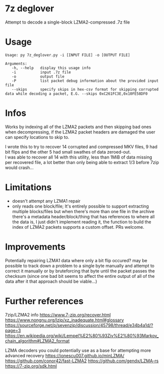# 7z deglover
 Attempt to decode a single-block LZMA2-compressed .7z file

# Usage
```
Usage: py 7z_deglover.py -i [INPUT FILE] -o [OUTPUT FILE]

Arguments:
   -h, --help   display this usage info
   -i           input .7z file
   -o           output file
   -P           list packet debug information about the provided input file
   --skips      specify skips in hex-csv format for skipping corrupted data while decoding a packet, E.G. --skips 0xC261FC3E,0x10FE58DF0
```

# Infos
Works by indexing all of the LZMA2 packets and then skipping bad ones when decompressing, if the LZMA2 packet headers are damaged the user can specify locations to skip to.  

I wrote this to try to recover 14 corrupted and compressed MKV files, 9 had bit flips and the other 5 had small swathes of data zeroed-out.  
I was able to recover all 14 with this utility, less than 1MiB of data missing per recovered file, a lot better than only being able to extract 1/3 before 7zip would crash...

# Limitations
* doesn't attempt any LZMA1 repair
* only reads one block/file; It's entirely possible to support extracting multiple blocks/files but when there's more than one file in the archive there's a metadata header/block/thing that has references to where all the data is, I just didn't implement reading it, the function to build the index of LZMA2 packets supports a custom offset. PRs welcome.

# Improvements
Potentially repairing LZMA1 data where only a bit flip occured?
may be possible to track down a problem to a single byte manually and attempt to correct it manually or by bruteforcing that byte until the packet passes the checksum (since one bad bit seems to affect the entire output of all of the data after it that approach should be viable...)

# Further references
7zip/LZMA2 info
https://www.7-zip.org/recover.html
https://www.nongnu.org/lzip/xz_inadequate.html#glossary
https://sourceforge.net/p/sevenzip/discussion/45798/thread/e34b4a1d/?page=3
https://en.wikipedia.org/wiki/Lempel%E2%80%93Ziv%E2%80%93Markov_chain_algorithm#LZMA2_format

LZMA decoders you could potentially use as a base for attempting more advanced recovery
https://ionescu007.github.io/minLZMA/
https://github.com/conor42/fast-LZMA2
https://github.com/gendx/LZMA-rs  
https://7-zip.org/sdk.html
